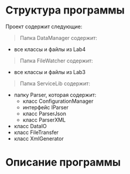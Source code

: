 # Структура программы
Проект содержит следующие:

> Папка DataManager содержит:
- все классы и файлы из Lab4

> Папка FileWatcher содержит:
- все классы и файлы из Lab3

> Папка ServiceLib содержит:
  - папку Parser, которая содержит:
    - класс ConfigurationManager
    - интерфейс IParser
    - класс ParserJson
    - класс ParserXML
- класс DataIO
- класс FileTransfer
- класс XmlGenerator

# Описание программы
